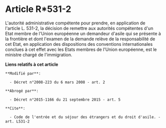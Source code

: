 # Article R*531-2

L'autorité administrative compétente pour prendre, en application de l'article L. 531-2, la décision de remettre aux
autorités compétentes d'un Etat membre de l'Union européenne un demandeur d'asile qui se présente à la frontière et dont
l'examen de la demande relève de la responsabilité de cet Etat, en application des dispositions des conventions
internationales conclues à cet effet avec les Etats membres de l'Union européenne, est le ministre chargé de l'immigration.

**Liens relatifs à cet article**

	**Modifié par**:

	  - Décret n°2008-223 du 6 mars 2008 - art. 2

	**Abrogé par**:

	  - Décret n°2015-1166 du 21 septembre 2015 - art. 5

	**Cite**:

	  - Code de l'entrée et du séjour des étrangers et du droit d'asile. - art. L531-2
